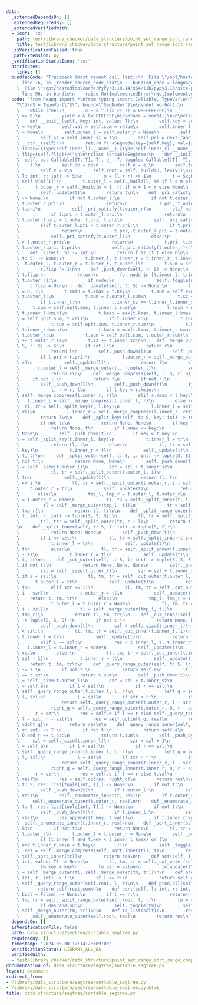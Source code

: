 ```yaml
---
data:
  _extendedDependsOn: []
  _extendedRequiredBy: []
  _extendedVerifiedWith:
  - icon: ':x:'
    path: test/library_checker/data_structure/point_set_range_sort_range_composite.test.py
    title: test/library_checker/data_structure/point_set_range_sort_range_composite.test.py
  _isVerificationFailed: true
  _pathExtension: py
  _verificationStatusIcon: ':x:'
  attributes:
    links: []
  bundledCode: "Traceback (most recent call last):\n  File \"/opt/hostedtoolcache/PyPy/3.10.14/x64/lib/pypy3.10/site-packages/onlinejudge_verify/documentation/build.py\"\
    , line 76, in _render_source_code_stat\n    bundled_code = language.bundle(\n\
    \  File \"/opt/hostedtoolcache/PyPy/3.10.14/x64/lib/pypy3.10/site-packages/onlinejudge_verify/languages/python.py\"\
    , line 96, in bundle\n    raise NotImplementedError\nNotImplementedError\n"
  code: "from heapq import *\nfrom typing import Callable, TypeVar\n\nT = TypeVar(\"\
    T\")\nS = TypeVar(\"S\", bound=\"SegNode\")\n\n\ndef xor64():\n    x = 88172645463325252\n\
    \    while True:\n        x = x ^ ((x << 7) & 0xFFFFFFFF)\n        x = x ^ (x\
    \ >> 9)\n        yield x & 0xFFFFFFFF\n\n\nrand = xor64()\n\n\nclass SegNode:\n\
    \    def __init__(self, key: int, value: T):\n        self.key = self.kmin = self.kmax\
    \ = key\n        self.val = self.sum = value\n        self.inner_l = self.inner_r\
    \ = None\n        self.outer_l = self.outer_r = None\n        self.flip = 0\n\
    \        self.sz = self.inner_sz = 1\n        self.pri = next(rand)\n\n    def\
    \ __str__(self):\n        return f\"<SegNode(key={self.key}, val={self.val}, sum={self.sum},\
    \ inner=({type(self.inner_l).__name__},{type(self.inner_r).__name__}), outer=({type(self.outer_l).__name__},{type(self.outer_r).__name__}),\
    \ flip={self.flip})>\"\n\n\nclass SortableSegtree:\n    def __init__(\n      \
    \  self, op: Callable[[T, T], T], e_: T, toggle: Callable[[T], T], V: list[T]\n\
    \    ):\n        self.op = op\n        self.e = e_\n        self.toggle = toggle\n\
    \        self.V = V\n        self.root = self._build(0, len(V))\n\n    def _build(self,\
    \ l: int, r: int) -> S:\n        m = (l + r) >> 1\n        t = SegNode(self.V[m][0],\
    \ self.V[m][1])\n        t.outer_l = self._build(l, m) if l < m else None\n  \
    \      t.outer_r = self._build(m + 1, r) if m + 1 < r else None\n        self._pri_satisfy(t)\n\
    \        self._update(t)\n        return t\n\n    def _pri_satisfy(self, t: S)\
    \ -> None:\n        if not t.outer_l:\n            if not t.outer_r or t.pri >\
    \ t.outer_r.pri:\n                return\n            t.pri, t.outer_r.pri = t.outer_r.pri,\
    \ t.pri\n            self._pri_satisfy(t.outer_r)\n        elif not t.outer_r:\n\
    \            if t.pri > t.outer_l.pri:\n                return\n            t.pri,\
    \ t.outer_l.pri = t.outer_l.pri, t.pri\n            self._pri_satisfy(t.outer_l)\n\
    \        elif t.outer_l.pri > t.outer_r.pri:\n            if t.pri > t.outer_l.pri:\n\
    \                return\n            t.pri, t.outer_l.pri = t.outer_l.pri, t.pri\n\
    \            self._pri_satisfy(t.outer_l)\n        else:\n            if t.pri\
    \ > t.outer_r.pri:\n                return\n            t.pri, t.outer_r.pri =\
    \ t.outer_r.pri, t.pri\n            self._pri_satisfy(t.outer_r)\n\n    @staticmethod\n\
    \    def _size(t: S) -> int:\n        return t.sz if t else 0\n\n    def _toggle(self,\
    \ t: S) -> None:\n        t.inner_l, t.inner_r = t.inner_r, t.inner_l\n      \
    \  t.outer_l, t.outer_r = t.outer_r, t.outer_l\n        t.sum = self.toggle(t.sum)\n\
    \        t.flip ^= 1\n\n    def _push_down(self, t: S) -> None:\n        if not\
    \ t.flip:\n            return\n        for node in [t.inner_l, t.inner_r, t.outer_l,\
    \ t.outer_r]:\n            if node:\n                self._toggle(node)\n    \
    \    t.flip = 0\n\n    def _update(self, t: S) -> None:\n        t.sz, t.inner_sz\
    \ = 0, 1\n        t.kmin = t.kmax = t.key\n        t.sum = self.e\n        if\
    \ t.outer_l:\n            t.sum = t.outer_l.sum\n            t.sz += t.outer_l.sz\n\
    \        if t.inner_l:\n            t.inner_sz += t.inner_l.inner_sz\n       \
    \     t.sum = self.op(t.sum, t.inner_l.sum)\n            t.kmin = min(t.kmin,\
    \ t.inner_l.kmin)\n            t.kmax = max(t.kmax, t.inner_l.kmax)\n        t.sum\
    \ = self.op(t.sum, t.val)\n        if t.inner_r:\n            t.inner_sz += t.inner_r.inner_sz\n\
    \            t.sum = self.op(t.sum, t.inner_r.sum)\n            t.kmin = min(t.kmin,\
    \ t.inner_r.kmin)\n            t.kmax = max(t.kmax, t.inner_r.kmax)\n        if\
    \ t.outer_r:\n            t.sum = self.op(t.sum, t.outer_r.sum)\n            t.sz\
    \ += t.outer_r.sz\n        t.sz += t.inner_sz\n\n    def _merge_outer(self, l:\
    \ S, r: S) -> S:\n        if not l:\n            return r\n        if not r:\n\
    \            return l\n        self._push_down(l)\n        self._push_down(r)\n\
    \        if l.pri > r.pri:\n            l.outer_r = self._merge_outer(l.outer_r,\
    \ r)\n            self._update(l)\n            return l\n        else:\n     \
    \       r.outer_l = self._merge_outer(l, r.outer_l)\n            self._update(r)\n\
    \            return r\n\n    def _merge_compress(self, l: S, r: S) -> S:\n   \
    \     if not l:\n            return r\n        if not r:\n            return l\n\
    \        self._push_down(l)\n        self._push_down(r)\n        if l.pri < r.pri:\n\
    \            l, r = r, l\n        if l.key < r.kmin:\n            l.inner_r =\
    \ self._merge_compress(l.inner_r, r)\n        elif r.kmax < l.key:\n         \
    \   l.inner_l = self._merge_compress(l.inner_l, r)\n        else:\n          \
    \  rl, rr = self._split_key(r, l.key)\n            l.inner_l = self._merge_compress(l.inner_l,\
    \ rl)\n            l.inner_r = self._merge_compress(l.inner_r, rr)\n        self._update(l)\n\
    \        return l\n\n    def _split_key(self, t: S, key: int) -> tuple[S, S]:\n\
    \        if not t:\n            return None, None\n        if key < t.kmin:\n\
    \            return None, t\n        if t.kmax <= key:\n            return t,\
    \ None\n        self._push_down(t)\n        if key < t.key:\n            tl, tr\
    \ = self._split_key(t.inner_l, key)\n            t.inner_l = tr\n            self._update(t)\n\
    \            return tl, t\n        else:\n            tl, tr = self._split_key(t.inner_r,\
    \ key)\n            t.inner_r = tl\n            self._update(t)\n            return\
    \ t, tr\n\n    def _split_outer(self, t: S, i: int) -> tuple[S, S]:\n        if\
    \ not t:\n            return None, None\n        self._push_down(t)\n        szl\
    \ = self._size(t.outer_l)\n        szr = szl + t.inner_sz\n        if i < szl:\n\
    \            tl, tr = self._split_outer(t.outer_l, i)\n            t.outer_l =\
    \ tr\n            self._update(t)\n            return tl, t\n        elif szr\
    \ <= i:\n            tl, tr = self._split_outer(t.outer_r, i - szr)\n        \
    \    t.outer_r = tl\n            self._update(t)\n            return t, tr\n \
    \       else:\n            tmp_l, tmp_r = t.outer_l, t.outer_r\n            t.outer_l\
    \ = t.outer_r = None\n            t1, t2 = self._split_inner(t, i - szl)\n   \
    \         tl = self._merge_outer(tmp_l, t1)\n            tr = self._merge_outer(t2,\
    \ tmp_r)\n            return tl, tr\n\n    def _split_range_outer(self, t: S,\
    \ l: int, r: int) -> tuple[S, S, S]:\n        tl, tr = self._split_outer(t, l)\n\
    \        trl, trr = self._split_outer(tr, r - l)\n        return tl, trl, trr\n\
    \n    def _split_inner(self, t: S, i: int) -> tuple[S, S]:\n        if not t:\n\
    \            return None, None\n        self._push_down(t)\n        szl = self._size(t.inner_l)\n\
    \        if i <= szl:\n            tl, tr = self._split_inner(t.inner_l, i)\n\
    \            t.inner_l = tr\n            self._update(t)\n            return tl,\
    \ t\n        else:\n            tl, tr = self._split_inner(t.inner_r, i - szl\
    \ - 1)\n            t.inner_r = tl\n            self._update(t)\n            return\
    \ t, tr\n\n    def _cut_outer(self, t: S, i: int) -> tuple[S, S, S]:\n       \
    \ if not t:\n            return None, None, None\n        self._push_down(t)\n\
    \        szl = self._size(t.outer_l)\n        szr = szl + t.inner_sz\n       \
    \ if i < szl:\n            tl, tm, tr = self._cut_outer(t.outer_l, i)\n      \
    \      t.outer_l = tr\n            self._update(t)\n            return tl, tm,\
    \ t\n        elif szr <= i:\n            tl, tm, tr = self._cut_outer(t.outer_r,\
    \ i - szr)\n            t.outer_r = tl\n            self._update(t)\n        \
    \    return t, tm, tr\n        else:\n            tmp_l, tmp_r = t.outer_l, t.outer_r\n\
    \            t.outer_l = t.outer_r = None\n            tl, tm, tr = self._cut_inner(t,\
    \ i - szl)\n            tl = self._merge_outer(tmp_l, tl)\n            tr = self._merge_outer(tr,\
    \ tmp_r)\n            return tl, tm, tr\n\n    def _cut_inner(self, t: S, i: int)\
    \ -> tuple[S, S, S]:\n        if not t:\n            return None, None, None\n\
    \        self._push_down(t)\n        szl = self._size(t.inner_l)\n        if i\
    \ < szl:\n            tl, tm, tr = self._cut_inner(t.inner_l, i)\n           \
    \ t.inner_l = tr\n            self._update(t)\n            return tl, tm, t\n\
    \        elif i == szl:\n            res = t.inner_l, t, t.inner_r\n         \
    \   t.inner_l = t.inner_r = None\n            self._update(t)\n            return\
    \ res\n        else:\n            tl, tm, tr = self._cut_inner(t.inner_r, i -\
    \ szl - 1)\n            t.inner_r = tl\n            self._update(t)\n        \
    \    return t, tm, tr\n\n    def _query_range_outer(self, t: S, l: int, r: int)\
    \ -> T:\n        if not t:\n            return self.e\n        if l == 0 and r\
    \ == t.sz:\n            return t.sum\n        self._push_down(t)\n        szl\
    \ = self._size(t.outer_l)\n        szr = szl + t.inner_sz\n        left_q = right_q\
    \ = self.e\n        if l < szl:\n            if r <= szl:\n                return\
    \ self._query_range_outer(t.outer_l, l, r)\n            left_q = self._query_range_outer(t.outer_l,\
    \ l, szl)\n            l = szl\n        if szr < r:\n            if szr <= l:\n\
    \                return self._query_range_outer(t.outer_r, l - szr, r - szr)\n\
    \            right_q = self._query_range_outer(t.outer_r, 0, r - szr)\n      \
    \      r = szr\n        res = self.e if l == r else self._query_range_inner(t,\
    \ l - szl, r - szl)\n        res = self.op(left_q, res)\n        res = self.op(res,\
    \ right_q)\n        return res\n\n    def _query_range_inner(self, t: S, l: int,\
    \ r: int) -> T:\n        if not t:\n            return self.e\n        if l ==\
    \ 0 and r == t.sz:\n            return t.sum\n        self._push_down(t)\n   \
    \     szl = self._size(t.inner_l)\n        szr = szl + 1\n        left_q = right_q\
    \ = self.e\n        if l < szl:\n            if r <= szl:\n                return\
    \ self._query_range_inner(t.inner_l, l, r)\n            left_q = self._query_range_inner(t.inner_l,\
    \ l, szl)\n            l = szl\n        if szr < r:\n            if szr <= l:\n\
    \                return self._query_range_inner(t.inner_r, l - szr, r - szr)\n\
    \            right_q = self._query_range_inner(t.inner_r, 0, r - szr)\n      \
    \      r = szr\n        res = self.e if l == r else t.val\n        res = self.op(left_q,\
    \ res)\n        res = self.op(res, right_q)\n        return res\n\n    def _enumerate_outer(self,\
    \ t: S, res: list[tuple[int, T]]) -> None:\n        if not t:\n            return\n\
    \        self._push_down(t)\n        if t.outer_l:\n            self._enumerate_outer(t.outer_l,\
    \ res)\n        self._enumerate_inner(t, res)\n        if t.outer_r:\n       \
    \     self._enumerate_outer(t.outer_r, res)\n\n    def _enumerate_inner(self,\
    \ t: S, res: list[tuple[int, T]]) -> None:\n        if not t:\n            return\n\
    \        self._push_down(t)\n        if t.inner_l:\n            self._enumerate_inner(t.inner_l,\
    \ res)\n        res.append((t.key, t.val))\n        if t.inner_r:\n          \
    \  self._enumerate_inner(t.inner_r, res)\n\n    def _sort_inner(self, t: S) ->\
    \ S:\n        if not t:\n            return None\n        tl, tr = t.outer_l,\
    \ t.outer_r\n        t.outer_l = t.outer_r = None\n        self._push_down(t)\n\
    \        if (t.inner_l and t.key < t.inner_l.kmax) or (\n            t.inner_r\
    \ and t.inner_r.kmin < t.key\n        ):\n            self._toggle(t)\n      \
    \  res = self._merge_compress(self._sort_inner(tl), t)\n        res = self._merge_compress(res,\
    \ self._sort_inner(tr))\n        return res\n\n    def set(self, i: int, key:\
    \ int, value: T) -> None:\n        tl, tm, tr = self._cut_outer(self.root, i)\n\
    \        tm.key = key\n        tm.val = value\n        tm.update()\n        self.root\
    \ = self._merge_outer(tl, self._merge_outer(tm, tr))\n\n    def prod(self, l:\
    \ int, r: int) -> T:\n        if l == r:\n            return self.e\n        return\
    \ self._query_range_outer(self.root, l, r)\n\n    def prod_all(self) -> T:\n \
    \       return self.root.sum\n\n    def sort(self, l: int, r: int, descending:\
    \ bool = False) -> None:\n        if l == r:\n            return\n        tl,\
    \ tm, tr = self._split_range_outer(self.root, l, r)\n        tm = self._sort_inner(tm)\n\
    \        if descending:\n            self._toggle(tm)\n        self.root = self._merge_outer(tl,\
    \ self._merge_outer(tm, tr))\n\n    def to_list(self):\n        res = []\n   \
    \     self._enumerate_outer(self.root, res)\n        return res\n"
  dependsOn: []
  isVerificationFile: false
  path: data_structure/segtree/sortable_segtree.py
  requiredBy: []
  timestamp: '2024-05-30 17:14:28+09:00'
  verificationStatus: LIBRARY_ALL_WA
  verifiedWith:
  - test/library_checker/data_structure/point_set_range_sort_range_composite.test.py
documentation_of: data_structure/segtree/sortable_segtree.py
layout: document
redirect_from:
- /library/data_structure/segtree/sortable_segtree.py
- /library/data_structure/segtree/sortable_segtree.py.html
title: data_structure/segtree/sortable_segtree.py
---
```

